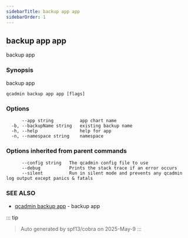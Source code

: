 ```yaml
---
sidebarTitle: backup app app
sidebarOrder: 1
---
```


## backup app app

backup app

### Synopsis

backup app

```
qcadmin backup app app [flags]
```

### Options

```
      --app string          app chart name
  -b, --backupName string   existing backup name
  -h, --help                help for app
  -n, --namespace string    namespace
```

### Options inherited from parent commands

```
      --config string   The qcadmin config file to use
      --debug           Prints the stack trace if an error occurs
      --silent          Run in silent mode and prevents any qcadmin log output except panics & fatals
```

### SEE ALSO

* [qcadmin backup app](backup_app.md)	 - backup app

::: tip
>Auto generated by spf13/cobra on 2025-May-9
:::